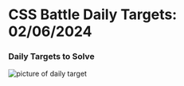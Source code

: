 # CSS Battle Daily Targets: 02/06/2024

### Daily Targets to Solve

![picture of daily target](https://github.com/BekiaD/cssbattle/assets/144695091/09e8fc63-aa7a-43d8-b9c7-91452d3f2f29)
